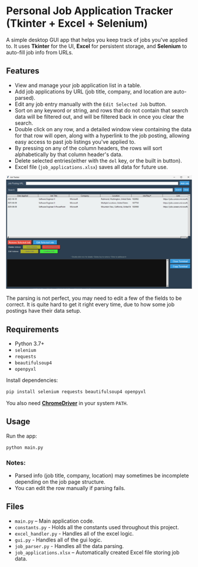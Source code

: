 # Personal Job Application Tracker (Tkinter + Excel + Selenium)

A simple desktop GUI app that helps you keep track of jobs you've applied to. It uses **Tkinter** for the UI, **Excel** for persistent storage, and **Selenium** to auto-fill job info from URLs.

## Features

- View and manage your job application list in a table.
- Add job applications by URL (job title, company, and location are auto-parsed).
- Edit any job entry manually with the `Edit Selected Job` button.
- Sort on any keyword or string, and rows that do not contain that search data will be filtered out, and will be filtered back in once you clear the search.
- Double click on any row, and a detailed window view containing the data for that row will open, along with a hyperlink to the job posting, allowing easy access to past job listings you've applied to.
- By pressing on any of the column headers, the rows will sort alphabetically by that column header's data.
- Delete selected entries(either with the `del` key, or the built in button).
- Excel file (`job_applications.xlsx`) saves all data for future use.

![App Showcase:](showcase/AppFeatures.png)

The parsing is not perfect, you may need to edit a few of the fields to be correct. It is quite hard to get it right every time, due to how some job postings have their data setup.

## Requirements

- Python 3.7+
- `selenium`
- `requests`
- `beautifulsoup4`
- `openpyxl`

Install dependencies:

```bash
pip install selenium requests beautifulsoup4 openpyxl
```

You also need [**ChromeDriver**](https://sites.google.com/chromium.org/driver/) in your system `PATH`.

## Usage

Run the app:

```bash
python main.py
```

### Notes:
- Parsed info (job title, company, location) may sometimes be incomplete depending on the job page structure.
- You can edit the row manually if parsing fails.

## Files

- `main.py` – Main application code.
- `constants.py` - Holds all the constants used throughout this project.
- `excel_handler.py` - Handles all of the excel logic.
- `gui.py` - Handles all of the gui logic.
- `job_parser.py` - Handles all the data parsing.
- `job_applications.xlsx` – Automatically created Excel file storing job data.
